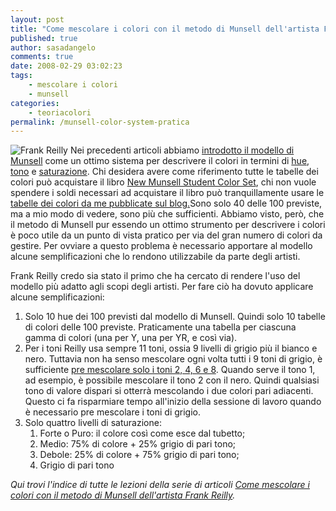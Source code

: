 ```yaml
---
layout: post
title: "Come mescolare i colori con il metodo di Munsell dell'artista Frank Reilly. Dalla teoria alla pratica."
published: true
author: sasadangelo
comments: true
date: 2008-02-29 03:02:23
tags:
    - mescolare i colori
    - munsell
categories:
    - teoriacolori
permalink: /munsell-color-system-pratica
---
```


![Frank Reilly](https://www.disegnoepittura.it/wp-content/uploads/frank-reilly.jpg "Frank Reilly") Nei precedenti articoli abbiamo [introdotto il modello di Munsell](https://www.disegnoepittura.it/munsell-color-system/) come un ottimo sistema per descrivere il colori in termini di [hue](https://www.disegnoepittura.it/munsell-color-system-hue/), [tono](https://www.disegnoepittura.it/munsell-color-system-parte-tono/) e [saturazione](https://www.disegnoepittura.it/munsell-color-system-saturazione/). Chi desidera avere come riferimento tutte le tabelle dei colori può acquistare il libro [New Munsell Student Color Set](https://www.amazon.com/New-Munsell-Student-Color-Set/dp/1563672006), chi non vuole spendere i soldi necessari ad acquistare il libro può tranquillamente usare le [tabelle dei colori da me pubblicate sul blog.](https://www.disegnoepittura.it/munsell-color-system-charts/)Sono solo 40 delle 100 previste, ma a mio modo di vedere, sono più che sufficienti. Abbiamo visto, però, che il metodo di Munsell pur essendo un ottimo strumento per descrivere i colori è poco utile da un punto di vista pratico per via del gran numero di colori da gestire. Per ovviare a questo problema è necessario apportare al modello alcune semplificazioni che lo rendono utilizzabile da parte degli artisti.

Frank Reilly credo sia stato il primo che ha cercato di rendere l'uso del modello più adatto agli scopi degli artisti. Per fare ciò ha dovuto applicare alcune semplificazioni:

1. Solo 10 hue dei 100 previsti dal modello di Munsell. Quindi solo 10 tabelle di colori delle 100 previste. Praticamente una tabella per ciascuna gamma di colori (una per Y, una per YR, e così via).
2. Per i toni Reilly usa sempre 11 toni, ossia 9 livelli di grigio più il bianco e nero. Tuttavia non ha senso mescolare ogni volta tutti i 9 toni di grigio, è sufficiente [pre mescolare solo i toni 2, 4, 6 e 8](https://www.disegnoepittura.it/come-mescolare-colori-realizzare-chiaroscuro/). Quando serve il tono 1, ad esempio, è possibile mescolare il tono 2 con il nero. Quindi qualsiasi tono di valore dispari si otterrà mescolando i due colori pari adiacenti. Questo ci fa risparmiare tempo all'inizio della sessione di lavoro quando è necessario pre mescolare i toni di grigio.
3. Solo quattro livelli di saturazione:
    1. Forte o Puro: il colore così come esce dal tubetto;
    2. Medio: 75% di colore + 25% grigio di pari tono;
    3. Debole: 25% di colore + 75% grigio di pari tono;
    4. Grigio di pari tono

_Qui trovi l'indice di tutte le lezioni della serie di articoli [Come mescolare i colori con il metodo di Munsell dell'artista Frank Reilly](https://www.disegnoepittura.it/munsell-color-system/)._
